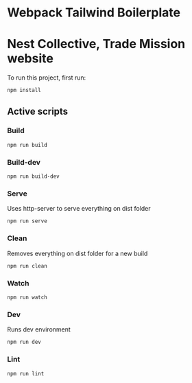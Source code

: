 # Webpack Tailwind Boilerplate
##
# Nest Collective, Trade Mission website
To run this project, first run:
```
npm install
```
## Active scripts
### Build
```
npm run build
```
### Build-dev
```
npm run build-dev
```
### Serve
Uses http-server to serve everything on dist folder
```
npm run serve
```
### Clean
Removes everything on dist folder for a new build
```
npm run clean
```
### Watch
```
npm run watch
```
### Dev
Runs dev environment
```
npm run dev
```
### Lint
```
npm run lint
```
